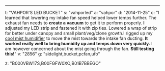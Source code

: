 ---
t: "VAHPOR'S LED BUCKET"
s: "vahporled"
a: "vahpor"
d: "2014-11-25"
c: "I learned that lowering my intake fan speed helped lower temps further. The exhaust fan needs to <strong>create a vacuum</strong> to get it to perform properly. I adjusted my LED strip and fastened it with zip ties. Lowered a wrap of strip for better under canopy and small plant/veg/clone growth.I rigged up my <a href='http://amzn.to/2n7BVLp'>cool mist humidifier</a> to move the mist towards the intake fan ducting. <strong>It worked really well to bring humidity up and temps down very quickly.</strong> I am however concerned about the mist going through the fan. <strong>Still testing this!</strong>"
v: "2856"
g: "sidelight,bucket,pcfan,ufo"

z: "B000VBW17S,B00FGFW0XO,B01B7BBEGO"
